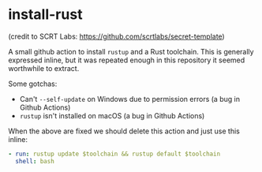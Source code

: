 # install-rust
(credit to SCRT Labs: https://github.com/scrtlabs/secret-template)

A small github action to install `rustup` and a Rust toolchain. This is
generally expressed inline, but it was repeated enough in this repository it
seemed worthwhile to extract.

Some gotchas:

- Can't `--self-update` on Windows due to permission errors (a bug in Github
  Actions)
- `rustup` isn't installed on macOS (a bug in Github Actions)

When the above are fixed we should delete this action and just use this inline:

```yml
- run: rustup update $toolchain && rustup default $toolchain
  shell: bash
```
